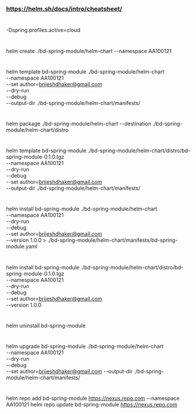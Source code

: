 #
### https://helm.sh/docs/intro/cheatsheet/
#
-Dspring.profiles.active=cloud

#
helm create ./bd-spring-module/helm-chart --namespace AA100121

#
helm template bd-spring-module ./bd-spring-module/helm-chart \
--namespace AA100121 \
--set author=brijeshdhaker@gmail.com \
--dry-run \
--debug \
--output-dir ./bd-spring-module/helm-chart/manifests/

#
helm package ./bd-spring-module/helm-chart --destination ./bd-spring-module/helm-chart/distro

#
helm template bd-spring-module ./bd-spring-module/helm-chart/distro/bd-spring-module-0.1.0.tgz \
--namespace AA100121 \
--dry-run \
--debug \
--set author=brijeshdhaker@gmail.com \
--output-dir ./bd-spring-module/helm-chart/manifests/

#
helm install bd-spring-module ./bd-spring-module/helm-chart \
--namespace AA100121 \
--dry-run \
--debug \
--set author=brijeshdhaker@gmail.com \
--version 1.0.0 > ./bd-spring-module/helm-chart/manifests/bd-spring-module.yaml

#
helm install bd-spring-module ./bd-spring-module/helm-chart/distro/bd-spring-module-0.1.0.tgz \
--namespace AA100121 \
--dry-run \
--debug \
--set author=brijeshdhaker@gmail.com \
--version 1.0.0

#
helm uninstall bd-spring-module

#
helm upgrade bd-spring-module ./bd-spring-module/helm-chart \
--namespace AA100121 \
--dry-run \
--debug \
--set author=brijeshdhaker@gmail.com
--output-dir ./bd-spring-module/helm-chart/manifests/

#
helm repo add bd-spring-module https://nexus.repo.com --namespace AA100121 
helm repo update bd-spring-module https://nexus.repo.com
